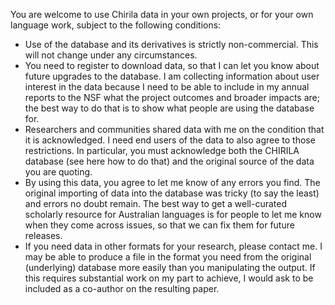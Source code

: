 You are welcome to use Chirila data in your own projects, or for your own language work, subject to the following conditions:

- Use of the database and its derivatives is strictly non-commercial. This will not change under any circumstances.
- You need to register to download data, so that I can let you know about future upgrades to the database. I am collecting information about user interest in the data because I need to be able to include in my annual reports  to the NSF what the project outcomes and broader impacts are; the best way to do that is to show what people are using the database for.
- Researchers and communities shared data with me on the condition that it is acknowledged. I need end users of the data to also agree to those restrictions. In particular, you must acknowledge both the CHIRILA database (see here how to do that) and the original source of the data  you are quoting.
- By using this data, you agree to let me know of any errors you find. The original importing of data into the database was tricky (to say the least) and errors no doubt remain. The best way to get a well-curated scholarly resource for Australian languages is for people to let me know when they come across issues, so that we can fix them for future releases.
- If you need data in other formats for your research, please contact me. I may be able to produce a file in the format you need from the original (underlying) database more easily than you manipulating the output. If this requires substantial work on my part to achieve, I would ask to be included as a co-author on the resulting paper.